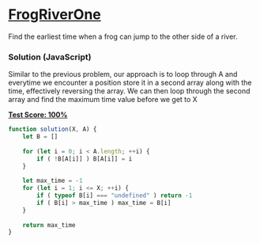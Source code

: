 # [FrogRiverOne](https://codility.com/programmers/lessons/4-counting_elements/)
Find the earliest time when a frog can jump to the other side of a river.

### Solution (JavaScript)
Similar to the previous problem, our approach is to loop through A and everytime we encounter a position store it in a second array along with the time, effectively reversing the array. We can then loop through the second array and find the maximum time value before we get to X
    
__[Test Score: 100%](https://codility.com/demo/results/training3D3DBZ-46Q/)__

```js
function solution(X, A) {
    let B = []
    
    for (let i = 0; i < A.length; ++i) {
        if ( !B[A[i]] ) B[A[i]] = i
    }
    
    let max_time = -1
    for (let i = 1; i <= X; ++i) {
        if ( typeof B[i] === "undefined" ) return -1
        if ( B[i] > max_time ) max_time = B[i] 
    }
    
    return max_time
}
```
